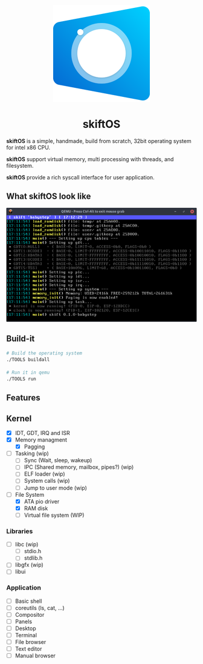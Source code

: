 <p align="center">
    <img src="doc/logo/logo256.png">
</p>

<h1 align="center">skiftOS</h1>

**skiftOS** is a simple, handmade, build from scratch, 32bit operating system for intel x86 CPU.

**skiftOS** support virtual memory, multi processing with threads, and filesystem.

**skiftOS** provide a rich syscall interface for user application.

## What **skiftOS** look like

![](doc/screenshots/capture.png)

## Build-it

```sh
# Build the operating system
./TOOLS buildall

# Run it in qemu
./TOOLS run
```

## Features

## Kernel
- [x] IDT, GDT, IRQ and ISR
- [x] Memory managment
  - [x] Pagging
- [ ] Tasking (wip)
  - [ ] Sync (Wait, sleep, wakeup)
  - [ ] IPC (Shared memory, mailbox, pipes?) (wip)
  - [ ] ELF loader (wip)
  - [ ] System calls (wip)
  - [ ] Jump to user mode (wip)
- [ ] File System
  - [x] ATA pio driver
  - [x] RAM disk
  - [ ] Virtual file system (WIP)

### Libraries
- [ ] libc (wip)
  - [ ] stdio.h
  - [ ] stdlib.h
- [ ] libgfx (wip)
- [ ] libui

### Application
- [ ] Basic shell
- [ ] coreutils (ls, cat, ...)
- [ ] Compositor 
- [ ] Panels
- [ ] Desktop
- [ ] Terminal
- [ ] File browser
- [ ] Text editor
- [ ] Manual browser